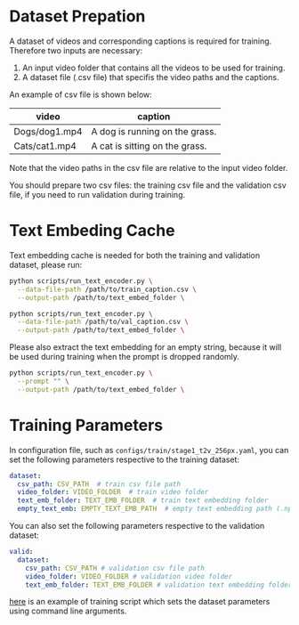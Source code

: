 # Dataset Prepation

A dataset of videos and corresponding captions is required for training. Therefore two inputs are necessary:
1. An input video folder that contains all the videos to be used for training.
2. A dataset file (.csv file) that specifis the video paths and the captions.

An example of csv file is shown below:

|video|caption|
| ---|---|
|Dogs/dog1.mp4|A dog is running on the grass.|
|Cats/cat1.mp4|A cat is sitting on the grass.|

Note that the video paths in the csv file are relative to the input video folder.

You should prepare two csv files: the training csv file and the validation csv file, if you need to run validation during training.

# Text Embeding Cache

Text embedding cache is needed for both the training and validation dataset, please run:
```bash
python scripts/run_text_encoder.py \
  --data-file-path /path/to/train_caption.csv \
  --output-path /path/to/text_embed_folder \

python scripts/run_text_encoder.py \
  --data-file-path /path/to/val_caption.csv \
  --output-path /path/to/text_embed_folder \
```

Please also extract the text embedding for an empty string, because it will be used during training when the prompt is dropped randomly.
```bash
python scripts/run_text_encoder.py \
  --prompt "" \
  --output-path /path/to/text_embed_folder \
```

# Training Parameters

In configuration file, such as `configs/train/stage1_t2v_256px.yaml`, you can set the following parameters respective to the training dataset:
```yaml
dataset:
  csv_path: CSV_PATH  # train csv file path
  video_folder: VIDEO_FOLDER  # train video folder
  text_emb_folder: TEXT_EMB_FOLDER  # train text embedding folder
  empty_text_emb: EMPTY_TEXT_EMB_PATH  # empty text embedding path (.npz)
```
You can also set the following parameters respective to the validation dataset:
```yaml
valid:
  dataset:
    csv_path: CSV_PATH # validation csv file path
    video_folder: VIDEO_FOLDER # validation video folder
    text_emb_folder: TEXT_EMB_FOLDER # validation text embedding folder
```

[here](../../scripts/hyvideo/train_t2v_zero3.sh) is an example of training script which sets the dataset parameters using command line arguments.
